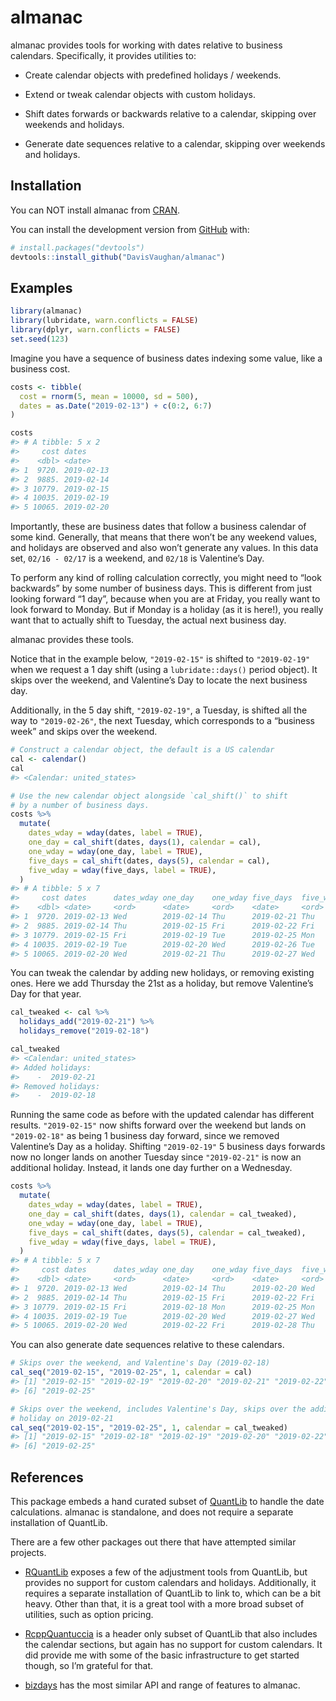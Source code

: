
<!-- README.md is generated from README.Rmd. Please edit that file -->

# almanac

<!-- badges: start -->

<!-- badges: end -->

almanac provides tools for working with dates relative to business
calendars. Specifically, it provides utilities to:

  - Create calendar objects with predefined holidays / weekends.

  - Extend or tweak calendar objects with custom holidays.

  - Shift dates forwards or backwards relative to a calendar, skipping
    over weekends and holidays.

  - Generate date sequences relative to a calendar, skipping over
    weekends and holidays.

## Installation

You can NOT install almanac from [CRAN](https://CRAN.R-project.org).

You can install the development version from
[GitHub](https://github.com/) with:

``` r
# install.packages("devtools")
devtools::install_github("DavisVaughan/almanac")
```

## Examples

``` r
library(almanac)
library(lubridate, warn.conflicts = FALSE)
library(dplyr, warn.conflicts = FALSE)
set.seed(123)
```

Imagine you have a sequence of business dates indexing some value, like
a business cost.

``` r
costs <- tibble(
  cost = rnorm(5, mean = 10000, sd = 500),
  dates = as.Date("2019-02-13") + c(0:2, 6:7)
)

costs
#> # A tibble: 5 x 2
#>     cost dates     
#>    <dbl> <date>    
#> 1  9720. 2019-02-13
#> 2  9885. 2019-02-14
#> 3 10779. 2019-02-15
#> 4 10035. 2019-02-19
#> 5 10065. 2019-02-20
```

Importantly, these are business dates that follow a business calendar of
some kind. Generally, that means that there won’t be any weekend values,
and holidays are observed and also won’t generate any values. In this
data set, `02/16 - 02/17` is a weekend, and `02/18` is Valentine’s Day.

To perform any kind of rolling calculation correctly, you might need to
“look backwards” by some number of business days. This is different
from just looking forward “1 day”, because when you are at Friday, you
really want to look forward to Monday. But if Monday is a holiday (as it
is here\!), you really want that to actually shift to Tuesday, the
actual next business day.

almanac provides these tools.

Notice that in the example below, `"2019-02-15"` is shifted to
`"2019-02-19"` when we request a 1 day shift (using a
`lubridate::days()` period object). It skips over the weekend, and
Valentine’s Day to locate the next business day.

Additionally, in the 5 day shift, `"2019-02-19"`, a Tuesday, is shifted
all the way to `"2019-02-26"`, the next Tuesday, which corresponds to a
“business week” and skips over the weekend.

``` r
# Construct a calendar object, the default is a US calendar
cal <- calendar()
cal
#> <Calendar: united_states>

# Use the new calendar object alongside `cal_shift()` to shift 
# by a number of business days.
costs %>%
  mutate(
    dates_wday = wday(dates, label = TRUE),
    one_day = cal_shift(dates, days(1), calendar = cal),
    one_wday = wday(one_day, label = TRUE),
    five_days = cal_shift(dates, days(5), calendar = cal),
    five_wday = wday(five_days, label = TRUE),
  )
#> # A tibble: 5 x 7
#>     cost dates      dates_wday one_day    one_wday five_days  five_wday
#>    <dbl> <date>     <ord>      <date>     <ord>    <date>     <ord>    
#> 1  9720. 2019-02-13 Wed        2019-02-14 Thu      2019-02-21 Thu      
#> 2  9885. 2019-02-14 Thu        2019-02-15 Fri      2019-02-22 Fri      
#> 3 10779. 2019-02-15 Fri        2019-02-19 Tue      2019-02-25 Mon      
#> 4 10035. 2019-02-19 Tue        2019-02-20 Wed      2019-02-26 Tue      
#> 5 10065. 2019-02-20 Wed        2019-02-21 Thu      2019-02-27 Wed
```

You can tweak the calendar by adding new holidays, or removing existing
ones. Here we add Thursday the 21st as a holiday, but remove Valentine’s
Day for that year.

``` r
cal_tweaked <- cal %>%
  holidays_add("2019-02-21") %>%
  holidays_remove("2019-02-18")

cal_tweaked
#> <Calendar: united_states>
#> Added holidays: 
#>    -  2019-02-21
#> Removed holidays: 
#>    -  2019-02-18
```

Running the same code as before with the updated calendar has different
results. `"2019-02-15"` now shifts forward over the weekend but lands on
`"2019-02-18"` as being 1 business day forward, since we removed
Valentine’s Day as a holiday. Shifting `"2019-02-19"` 5 business days
forwards now no longer lands on another Tuesday since `"2019-02-21"` is
now an additional holiday. Instead, it lands one day further on a
Wednesday.

``` r
costs %>%
  mutate(
    dates_wday = wday(dates, label = TRUE),
    one_day = cal_shift(dates, days(1), calendar = cal_tweaked),
    one_wday = wday(one_day, label = TRUE),
    five_days = cal_shift(dates, days(5), calendar = cal_tweaked),
    five_wday = wday(five_days, label = TRUE),
  )
#> # A tibble: 5 x 7
#>     cost dates      dates_wday one_day    one_wday five_days  five_wday
#>    <dbl> <date>     <ord>      <date>     <ord>    <date>     <ord>    
#> 1  9720. 2019-02-13 Wed        2019-02-14 Thu      2019-02-20 Wed      
#> 2  9885. 2019-02-14 Thu        2019-02-15 Fri      2019-02-22 Fri      
#> 3 10779. 2019-02-15 Fri        2019-02-18 Mon      2019-02-25 Mon      
#> 4 10035. 2019-02-19 Tue        2019-02-20 Wed      2019-02-27 Wed      
#> 5 10065. 2019-02-20 Wed        2019-02-22 Fri      2019-02-28 Thu
```

You can also generate date sequences relative to these calendars.

``` r
# Skips over the weekend, and Valentine's Day (2019-02-18)
cal_seq("2019-02-15", "2019-02-25", 1, calendar = cal)
#> [1] "2019-02-15" "2019-02-19" "2019-02-20" "2019-02-21" "2019-02-22"
#> [6] "2019-02-25"

# Skips over the weekend, includes Valentine's Day, skips over the additional
# holiday on 2019-02-21
cal_seq("2019-02-15", "2019-02-25", 1, calendar = cal_tweaked)
#> [1] "2019-02-15" "2019-02-18" "2019-02-19" "2019-02-20" "2019-02-22"
#> [6] "2019-02-25"
```

## References

This package embeds a hand curated subset of
[QuantLib](https://github.com/lballabio/QuantLib) to handle the date
calculations. almanac is standalone, and does not require a separate
installation of QuantLib.

There are a few other packages out there that have attempted similar
projects.

  - [RQuantLib](https://github.com/eddelbuettel/rquantlib) exposes a few
    of the adjustment tools from QuantLib, but provides no support for
    custom calendars and holidays. Additionally, it requires a separate
    installation of QuantLib to link to, which can be a bit heavy. Other
    than that, it is a great tool with a more broad subset of utilities,
    such as option pricing.

  - [RcppQuantuccia](https://github.com/eddelbuettel/rcppquantuccia) is
    a header only subset of QuantLib that also includes the calendar
    sections, but again has no support for custom calendars. It did
    provide me with some of the basic infrastructure to get started
    though, so I’m grateful for that.

  - [bizdays](https://github.com/wilsonfreitas/R-bizdays) has the most
    similar API and range of features to almanac.
